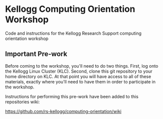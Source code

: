 # Kellogg Computing Orientation Workshop
Code and instructions for the Kellogg Research Support computing orientation workshop

## Important Pre-work
Before coming to the workshop, you'll need to do two things. First, log onto the Kellogg Linux Cluster (KLC). Second, clone this git repository to your home directory on KLC. At that point you will have access to all of these materials, exactly where you'll need to have them in order to participate in the workshop.

Instructions for performing this pre-work have been added to this repositories wiki:

https://github.com/rs-kellogg/computing-orientation/wiki
